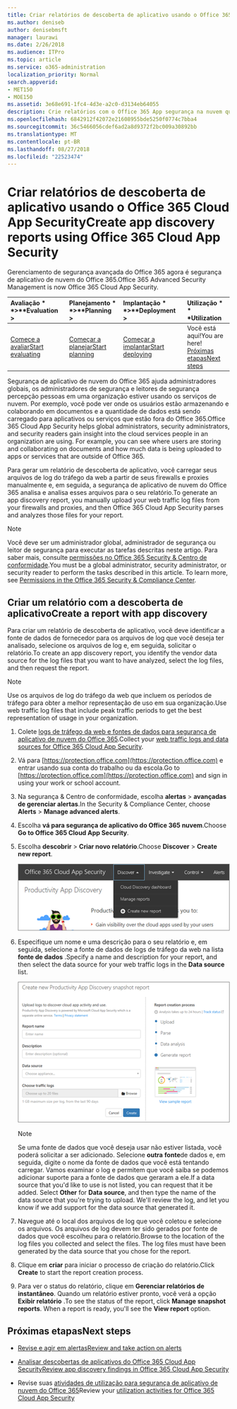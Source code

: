 ```yaml
---
title: Criar relatórios de descoberta de aplicativo usando o Office 365 Cloud App Security
ms.author: deniseb
author: denisebmsft
manager: laurawi
ms.date: 2/26/2018
ms.audience: ITPro
ms.topic: article
ms.service: o365-administration
localization_priority: Normal
search.appverid:
- MET150
- MOE150
ms.assetid: 3e68e691-1fc4-4d3e-a2c0-d3134eb64055
description: Crie relatórios com o Office 365 App segurança na nuvem que permitem que você entenda como pessoas da sua organização estiver usando o Office 365 e outros aplicativos.
ms.openlocfilehash: 6842912f42072e21608955bde5250f0774c7bba4
ms.sourcegitcommit: 36c5466056cdef6ad2a8d9372f2bc009a30892bb
ms.translationtype: MT
ms.contentlocale: pt-BR
ms.lasthandoff: 08/27/2018
ms.locfileid: "22523474"
---
```

# <a name="create-app-discovery-reports-using-office-365-cloud-app-security"></a><span data-ttu-id="07a13-103">Criar relatórios de descoberta de aplicativo usando o Office 365 Cloud App Security</span><span class="sxs-lookup"><span data-stu-id="07a13-103">Create app discovery reports using Office 365 Cloud App Security</span></span>

<span data-ttu-id="07a13-104">Gerenciamento de segurança avançada do Office 365 agora é segurança de aplicativo de nuvem do Office 365.</span><span class="sxs-lookup"><span data-stu-id="07a13-104">Office 365 Advanced Security Management is now Office 365 Cloud App Security.</span></span>
  
|<span data-ttu-id="07a13-105">Avaliação * *\>**</span><span class="sxs-lookup"><span data-stu-id="07a13-105">****Evaluation** \>**</span></span>|<span data-ttu-id="07a13-106">Planejamento * *\>**</span><span class="sxs-lookup"><span data-stu-id="07a13-106">****Planning** \>**</span></span>|<span data-ttu-id="07a13-107">Implantação * *\>**</span><span class="sxs-lookup"><span data-stu-id="07a13-107">****Deployment** \>**</span></span>|<span data-ttu-id="07a13-108">Utilização \* \* \*</span><span class="sxs-lookup"><span data-stu-id="07a13-108">****Utilization****</span></span>|
|:-----|:-----|:-----|:-----|
|[<span data-ttu-id="07a13-109">Comece a avaliar</span><span class="sxs-lookup"><span data-stu-id="07a13-109">Start evaluating</span></span>](office-365-cas-overview.md) <br/> |[<span data-ttu-id="07a13-110">Começar a planejar</span><span class="sxs-lookup"><span data-stu-id="07a13-110">Start planning</span></span>](get-ready-for-office-365-cas.md) <br/> |[<span data-ttu-id="07a13-111">Começar a implantar</span><span class="sxs-lookup"><span data-stu-id="07a13-111">Start deploying</span></span>](turn-on-office-365-cas.md) <br/> |<span data-ttu-id="07a13-112">Você está aqui!</span><span class="sxs-lookup"><span data-stu-id="07a13-112">You are here!</span></span>  <br/> [<span data-ttu-id="07a13-113">Próximas etapas</span><span class="sxs-lookup"><span data-stu-id="07a13-113">Next steps</span></span>](#next-steps) <br/> |
   
<span data-ttu-id="07a13-p101">Segurança de aplicativo de nuvem do Office 365 ajuda administradores globais, os administradores de segurança e leitores de segurança percepção pessoas em uma organização estiver usando os serviços de nuvem. Por exemplo, você pode ver onde os usuários estão armazenando e colaborando em documentos e a quantidade de dados está sendo carregado para aplicativos ou serviços que estão fora do Office 365.</span><span class="sxs-lookup"><span data-stu-id="07a13-p101">Office 365 Cloud App Security helps global administrators, security administrators, and security readers gain insight into the cloud services people in an organization are using. For example, you can see where users are storing and collaborating on documents and how much data is being uploaded to apps or services that are outside of Office 365.</span></span>
  
<span data-ttu-id="07a13-116">Para gerar um relatório de descoberta de aplicativo, você carregar seus arquivos de log do tráfego da web a partir de seus firewalls e proxies manualmente e, em seguida, a segurança de aplicativo de nuvem do Office 365 analisa e analisa esses arquivos para o seu relatório.</span><span class="sxs-lookup"><span data-stu-id="07a13-116">To generate an app discovery report, you manually upload your web traffic log files from your firewalls and proxies, and then Office 365 Cloud App Security parses and analyzes those files for your report.</span></span>
  
> [!NOTE]
> <span data-ttu-id="07a13-p102">Você deve ser um administrador global, administrador de segurança ou leitor de segurança para executar as tarefas descritas neste artigo. Para saber mais, consulte [permissões no Office 365 Security &amp; Centro de conformidade](permissions-in-the-security-and-compliance-center.md).</span><span class="sxs-lookup"><span data-stu-id="07a13-p102">You must be a global administrator, security administrator, or security reader to perform the tasks described in this article. To learn more, see [Permissions in the Office 365 Security &amp; Compliance Center](permissions-in-the-security-and-compliance-center.md).</span></span> 
  
## <a name="create-a-report-with-app-discovery"></a><span data-ttu-id="07a13-119">Criar um relatório com a descoberta de aplicativo</span><span class="sxs-lookup"><span data-stu-id="07a13-119">Create a report with app discovery</span></span>

<span data-ttu-id="07a13-120">Para criar um relatório de descoberta de aplicativo, você deve identificar a fonte de dados de fornecedor para os arquivos de log que você deseja ter analisado, selecione os arquivos de log e, em seguida, solicitar o relatório.</span><span class="sxs-lookup"><span data-stu-id="07a13-120">To create an app discovery report, you identify the vendor data source for the log files that you want to have analyzed, select the log files, and then request the report.</span></span>
  
> [!NOTE]
> <span data-ttu-id="07a13-121">Use os arquivos de log do tráfego da web que incluem os períodos de tráfego para obter a melhor representação de uso em sua organização.</span><span class="sxs-lookup"><span data-stu-id="07a13-121">Use web traffic log files that include peak traffic periods to get the best representation of usage in your organization.</span></span> 
  
1. <span data-ttu-id="07a13-122">Colete [logs de tráfego da web e fontes de dados para segurança de aplicativo de nuvem do Office 365](web-traffic-logs-and-data-sources-for-ocas.md).</span><span class="sxs-lookup"><span data-stu-id="07a13-122">Collect your [web traffic logs and data sources for Office 365 Cloud App Security](web-traffic-logs-and-data-sources-for-ocas.md).</span></span>
    
2. <span data-ttu-id="07a13-123">Vá para [https://protection.office.com](https://protection.office.com) e entrar usando sua conta do trabalho ou da escola.</span><span class="sxs-lookup"><span data-stu-id="07a13-123">Go to [https://protection.office.com](https://protection.office.com) and sign in using your work or school account.</span></span> 
    
3. <span data-ttu-id="07a13-124">Na segurança &amp; Centro de conformidade, escolha **alertas** \> **avançadas de gerenciar alertas**.</span><span class="sxs-lookup"><span data-stu-id="07a13-124">In the Security &amp; Compliance Center, choose **Alerts** \> **Manage advanced alerts**.</span></span>
    
4. <span data-ttu-id="07a13-125">Escolha **vá para segurança de aplicativo do Office 365 nuvem**.</span><span class="sxs-lookup"><span data-stu-id="07a13-125">Choose **Go to Office 365 Cloud App Security**.</span></span>
    
5. <span data-ttu-id="07a13-126">Escolha **descobrir** \> **Criar novo relatório**.</span><span class="sxs-lookup"><span data-stu-id="07a13-126">Choose **Discover** \> **Create new report**.</span></span>
    
    ![No portal do Office 365 CAS, escolha Discover](media/73b5299f-94b5-49dd-a00f-154d188eb2c5.png)
  
6. <span data-ttu-id="07a13-128">Especifique um nome e uma descrição para o seu relatório e, em seguida, selecione a fonte de dados de logs de tráfego da web na lista **fonte de dados** .</span><span class="sxs-lookup"><span data-stu-id="07a13-128">Specify a name and description for your report, and then select the data source for your web traffic logs in the **Data source** list.</span></span> 
    
    ![O CAS O365, escolha descobrir \> criar novo relatório](media/22e660f0-5eb2-49fa-9fea-f88a5809a07b.png)
  
    > [!NOTE]
    > <span data-ttu-id="07a13-p103">Se uma fonte de dados que você deseja usar não estiver listada, você poderá solicitar a ser adicionado. Selecione **outra** **fonte**de dados e, em seguida, digite o nome da fonte de dados que você está tentando carregar. Vamos examinar o log e permitem que você saiba se podemos adicionar suporte para a fonte de dados que geraram a ele.</span><span class="sxs-lookup"><span data-stu-id="07a13-p103">If a data source that you'd like to use is not listed, you can request that it be added. Select **Other** for **Data source**, and then type the name of the data source that you're trying to upload. We'll review the log, and let you know if we add support for the data source that generated it.</span></span> 
  
7. <span data-ttu-id="07a13-p104">Navegue até o local dos arquivos de log que você coletou e selecione os arquivos. Os arquivos de log devem ter sido gerados por fonte de dados que você escolheu para o relatório.</span><span class="sxs-lookup"><span data-stu-id="07a13-p104">Browse to the location of the log files you collected and select the files. The log files must have been generated by the data source that you chose for the report.</span></span>
    
8. <span data-ttu-id="07a13-135">Clique em **criar** para iniciar o processo de criação do relatório.</span><span class="sxs-lookup"><span data-stu-id="07a13-135">Click **Create** to start the report creation process.</span></span> 
    
9. <span data-ttu-id="07a13-p105">Para ver o status do relatório, clique em **Gerenciar relatórios de instantâneo**. Quando um relatório estiver pronto, você verá a opção **Exibir relatório** .</span><span class="sxs-lookup"><span data-stu-id="07a13-p105">To see the status of the report, click **Manage snapshot reports**. When a report is ready, you'll see the **View report** option.</span></span> 
    
## <a name="next-steps"></a><span data-ttu-id="07a13-138">Próximas etapas</span><span class="sxs-lookup"><span data-stu-id="07a13-138">Next steps</span></span>

- [<span data-ttu-id="07a13-139">Revise e agir em alertas</span><span class="sxs-lookup"><span data-stu-id="07a13-139">Review and take action on alerts</span></span>](review-office-365-cas-alerts.md)
    
- [<span data-ttu-id="07a13-140">Analisar descobertas de aplicativos do Office 365 Cloud App Security</span><span class="sxs-lookup"><span data-stu-id="07a13-140">Review app discovery findings in Office 365 Cloud App Security</span></span>](review-app-discovery-findings-in-ocas.md)
    
- <span data-ttu-id="07a13-141">Revise suas [atividades de utilização para segurança de aplicativo de nuvem do Office 365](utilization-activities-for-ocas.md)</span><span class="sxs-lookup"><span data-stu-id="07a13-141">Review your [utilization activities for Office 365 Cloud App Security](utilization-activities-for-ocas.md)</span></span>
    

